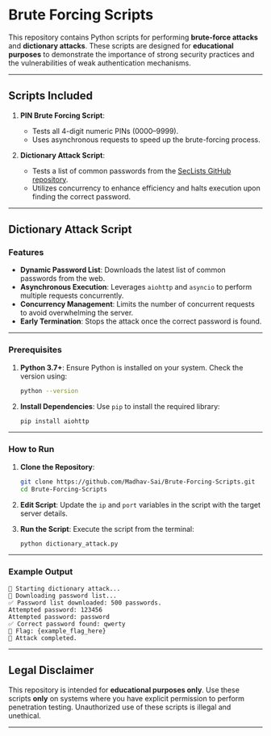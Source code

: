 # Brute Forcing Scripts

This repository contains Python scripts for performing **brute-force attacks** and **dictionary attacks**. These scripts are designed for **educational purposes** to demonstrate the importance of strong security practices and the vulnerabilities of weak authentication mechanisms.

---

## Scripts Included

1. **PIN Brute Forcing Script**:
   - Tests all 4-digit numeric PINs (0000–9999).
   - Uses asynchronous requests to speed up the brute-forcing process.

2. **Dictionary Attack Script**:
   - Tests a list of common passwords from the [SecLists GitHub repository](https://github.com/danielmiessler/SecLists).
   - Utilizes concurrency to enhance efficiency and halts execution upon finding the correct password.

---

## Dictionary Attack Script

### Features

- **Dynamic Password List**: Downloads the latest list of common passwords from the web.
- **Asynchronous Execution**: Leverages `aiohttp` and `asyncio` to perform multiple requests concurrently.
- **Concurrency Management**: Limits the number of concurrent requests to avoid overwhelming the server.
- **Early Termination**: Stops the attack once the correct password is found.

---

### Prerequisites

1. **Python 3.7+**: Ensure Python is installed on your system. Check the version using:
   ```bash
   python --version
   ```
2. **Install Dependencies**: Use `pip` to install the required library:
   ```bash
   pip install aiohttp
   ```

---

### How to Run

1. **Clone the Repository**:
   ```bash
   git clone https://github.com/Madhav-Sai/Brute-Forcing-Scripts.git
   cd Brute-Forcing-Scripts
   ```

2. **Edit Script**:
   Update the `ip` and `port` variables in the script with the target server details.

3. **Run the Script**:
   Execute the script from the terminal:
   ```bash
   python dictionary_attack.py
   ```

---

### Example Output

```plaintext
🚀 Starting dictionary attack...
🔄 Downloading password list...
✅ Password list downloaded: 500 passwords.
Attempted password: 123456
Attempted password: password
✅ Correct password found: qwerty
🏴 Flag: {example_flag_here}
🎯 Attack completed.
```

---

## Legal Disclaimer

This repository is intended for **educational purposes only**. Use these scripts **only** on systems where you have explicit permission to perform penetration testing. Unauthorized use of these scripts is illegal and unethical.

---




